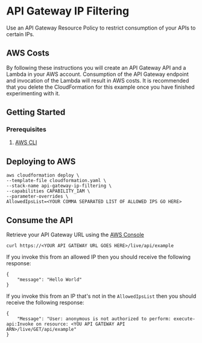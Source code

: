 # API Gateway IP Filtering

Use an API Gateway Resource Policy to restrict consumption of your APIs to certain IPs.

## AWS Costs

By following these instructions you will create an API Gateway API and a Lambda in your AWS account.
Consumption of the API Gateway endpoint and invocation of the Lambda will result in AWS costs.
It is recommended that you delete the CloudFormation for this example once you have finished experimenting with it.

## Getting Started

### Prerequisites

1. [AWS CLI](https://docs.aws.amazon.com/cli/latest/userguide/cli-chap-install.html)

## Deploying to AWS

```
aws cloudformation deploy \
--template-file cloudformation.yaml \
--stack-name api-gateway-ip-filtering \
--capabilities CAPABILITY_IAM \
--parameter-overrides \
AllowedIpsList=<YOUR COMMA SEPARATED LIST OF ALLOWED IPS GO HERE>
```

## Consume the API

Retrieve your API Gateway URL using the [AWS Console](https://docs.aws.amazon.com/apigateway/latest/developerguide/how-to-call-api.html#apigateway-how-to-call-rest-api)

```
curl https://<YOUR API GATEWAY URL GOES HERE>/live/api/example
```

If you invoke this from an allowed IP then you should receive the following response:

```
{
    "message": "Hello World"
}
```

If you invoke this from an IP that's not in the `AllowedIpsList` then you should receive the following response:

```
{
    "Message": "User: anonymous is not authorized to perform: execute-api:Invoke on resource: <YOU API GATEWAY API ARN>/live/GET/api/example"
}
```
 